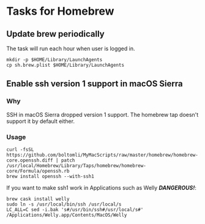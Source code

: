 # Tasks for Homebrew

## Update brew periodically

The task will run each hour when user is logged in.

```shell
mkdir -p $HOME/Library/LaunchAgents
cp sh.brew.plist $HOME/Library/LaunchAgents
```

## Enable ssh version 1 support in macOS Sierra

### Why

SSH in macOS Sierra dropped version 1 support. The homebrew tap doesn't support it by default either.

### Usage

```shell
curl -fsSL https://github.com/boltomli/MyMacScripts/raw/master/homebrew/homebrew-core.openssh.diff | patch /usr/local/Homebrew/Library/Taps/homebrew/homebrew-core/Formula/openssh.rb
brew install openssh --with-ssh1
```

If you want to make ssh1 work in Applications such as Welly ***DANGEROUS!***:

```shell
brew cask install welly
sudo ln -s /usr/local/bin/ssh /usr/local/s
LC_ALL=C sed -i.bak 's#/usr/bin/ssh#/usr/local/s#' /Applications/Welly.app/Contents/MacOS/Welly
```
